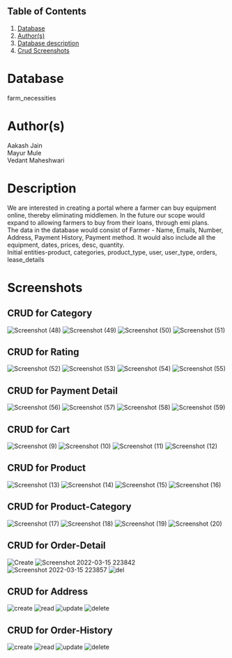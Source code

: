 ## Table of Contents
1. [Database](#database)
1. [Author(s)](#authors)
1. [Database description](#description)
1. [Crud Screenshots](#screenshots)
# Database
farm_necessities
# Author(s)
Aakash Jain  
Mayur Mule  
Vedant Maheshwari  
# Description
We are interested in creating a portal where a farmer can buy equipment online, thereby eliminating middlemen. In the future our scope would expand to allowing farmers to buy from their loans, through emi plans.  
The data in the database would consist of Farmer - Name, Emails, Number, Address, Payment History, Payment method. It would also include all the equipment, dates, prices, desc, quantity.  
Initial entities-product, categories, product_type, user, user_type, orders, lease_details
# Screenshots
## CRUD for Category
![Screenshot (48)](https://user-images.githubusercontent.com/92187222/158512365-a4c15894-1984-41b4-ad35-49b88a8a8b97.png)
![Screenshot (49)](https://user-images.githubusercontent.com/92187222/158512379-02fecf44-0482-4960-918c-cb6cceba95a0.png)
![Screenshot (50)](https://user-images.githubusercontent.com/92187222/158512386-2ae4c2fb-60bd-42aa-9b12-e4ea3e094ed1.png)
![Screenshot (51)](https://user-images.githubusercontent.com/92187222/158512391-70df7366-35b9-4a11-9921-aee3189f862f.png)
## CRUD for Rating
![Screenshot (52)](https://user-images.githubusercontent.com/92187222/158512402-cd2eae1f-eb61-4cda-a417-a162f6933d74.png)
![Screenshot (53)](https://user-images.githubusercontent.com/92187222/158512408-69f8dbbf-a450-42da-8188-f2e766a793d5.png)
![Screenshot (54)](https://user-images.githubusercontent.com/92187222/158512438-ad737dcb-c59f-4087-a5f3-3a54b43b574f.png)
![Screenshot (55)](https://user-images.githubusercontent.com/92187222/158512445-89c01421-93eb-4ef6-b273-1d31fe430dfd.png)
## CRUD for Payment Detail
![Screenshot (56)](https://user-images.githubusercontent.com/92187222/158512450-06d89886-5262-42c7-908e-00074077c7aa.png)
![Screenshot (57)](https://user-images.githubusercontent.com/92187222/158512457-cfdb3624-7bc2-457d-82bc-eaa7d58956a1.png)
![Screenshot (58)](https://user-images.githubusercontent.com/92187222/158512462-eb95b6eb-3621-46e6-a3ee-628ed576f005.png)
![Screenshot (59)](https://user-images.githubusercontent.com/92187222/158512467-9e6e7695-333f-4788-8ba3-43d225559185.png)
## CRUD for Cart
![Screenshot (9)](https://user-images.githubusercontent.com/34371256/158512970-0aa71e7c-4091-4877-a496-ace235f0b3bb.png)
![Screenshot (10)](https://user-images.githubusercontent.com/34371256/158512973-3b489f22-2c5e-483c-bc63-0b165fe13349.png)
![Screenshot (11)](https://user-images.githubusercontent.com/34371256/158512978-981875f7-38e0-49bf-b71e-8eb83d0da860.png)
![Screenshot (12)](https://user-images.githubusercontent.com/34371256/158512982-10b1b6ac-57bb-4e02-897d-b320170a7f70.png)
## CRUD for Product
![Screenshot (13)](https://user-images.githubusercontent.com/34371256/158513008-f0065a80-c534-4494-a70c-9eb9b1808e1a.png)
![Screenshot (14)](https://user-images.githubusercontent.com/34371256/158513014-8bceb347-425e-456c-b246-b0e2df0d59a6.png)
![Screenshot (15)](https://user-images.githubusercontent.com/34371256/158513020-d9239178-0734-46b6-94bf-43bcfbc095cb.png)
![Screenshot (16)](https://user-images.githubusercontent.com/34371256/158513021-034e59a8-952c-497b-aa4d-5bd4ce46fcc4.png)
## CRUD for Product-Category
![Screenshot (17)](https://user-images.githubusercontent.com/34371256/158513049-c569c990-0dc3-4f63-a2cc-e2861410906e.png)
![Screenshot (18)](https://user-images.githubusercontent.com/34371256/158513053-eac3a991-7405-4717-92e5-f5b3eb56355a.png)
![Screenshot (19)](https://user-images.githubusercontent.com/34371256/158513065-8cc9cf65-ecb6-4bf9-bcd9-a2b093ed8a4d.png)
![Screenshot (20)](https://user-images.githubusercontent.com/34371256/158513069-9c90bbd6-f0f1-442e-acfc-65cdb7181cbf.png)
## CRUD for Order-Detail
![Create](https://user-images.githubusercontent.com/99444326/158513453-36ef982f-b270-4466-8141-d7c845113413.jpg)
![Screenshot 2022-03-15 223842](https://user-images.githubusercontent.com/99444326/158513486-9d344610-b0ba-463d-87f7-4085df7d7d9e.jpg)
![Screenshot 2022-03-15 223857](https://user-images.githubusercontent.com/99444326/158513504-f92dc078-f4ff-4c25-83cc-b478435e78c9.jpg)
![del](https://user-images.githubusercontent.com/99444326/158513519-ce6fa969-2c14-4523-b9c9-ba40dbceea53.jpg)
## CRUD for Address
![create](https://user-images.githubusercontent.com/99444326/158513558-1a7d606f-b90f-4a8c-97cb-6a5c8cbd20ec.jpg)
![read](https://user-images.githubusercontent.com/99444326/158513568-c953f9d4-bee5-4577-a4ef-7a7f0ac41fcf.jpg)
![update](https://user-images.githubusercontent.com/99444326/158513574-b6e50213-7a17-48b2-bc3e-0f747f9b2c04.jpg)
![delete](https://user-images.githubusercontent.com/99444326/158513589-c68d22f6-eb5d-4277-b7c8-996ca6e9aca5.jpg)
## CRUD for Order-History
![create](https://user-images.githubusercontent.com/99444326/158513624-f6cd6827-588f-4ffc-b536-fc0aef2c2f8e.jpg)
![read](https://user-images.githubusercontent.com/99444326/158513630-126fe8e4-7d20-4d35-9abb-d15c00b93bc7.jpg)
![update](https://user-images.githubusercontent.com/99444326/158513636-662ba202-ef68-4197-b94a-966ad4073c8d.jpg)
![delete](https://user-images.githubusercontent.com/99444326/158513643-ffb8be25-ffb7-496a-9f02-59beac1c900a.jpg)


